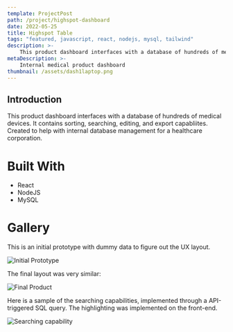 ```yaml
---
template: ProjectPost
path: /project/highspot-dashboard
date: 2022-05-25
title: Highspot Table
tags: "featured, javascript, react, nodejs, mysql, tailwind"
description: >-
    This product dashboard interfaces with a database of hundreds of medical devices, with sorting and searching capbilities. This was a fullstack project with a NodeJS backend and a MySQL database. Created for a national healthcare corporation.
metaDescription: >-
    Internal medical product dashboard
thumbnail: /assets/dash1laptop.png
---
```


## Introduction

This product dashboard interfaces with a database of hundreds of medical devices. It contains sorting, searching, editing, and export capabliites. Created to help with internal database management for a healthcare corporation.

# Built With

-   React
-   NodeJS
-   MySQL

# Gallery

This is an initial prototype with dummy data to figure out the UX layout.

![Initial Prototype](/assets/dash2.png)

The final layout was very similar:

![Final Product](/assets/dash1web.png)

Here is a sample of the searching capabilities, implemented through a API-triggered SQL query. The highlighting was implemented on the front-end.

![Searching capability](/assets/dash3.png)
